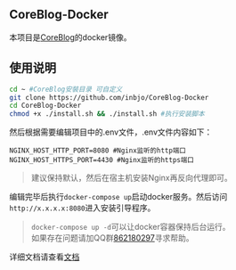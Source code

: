 ## CoreBlog-Docker

本项目是[CoreBlog](https://github.com/inbjo/CoreBlog)的docker镜像。

## 使用说明
```bash
cd ~ #CoreBlog安裝目录 可自定义
git clone https://github.com/inbjo/CoreBlog-Docker
cd CoreBlog-Docker
chmod +x ./install.sh && ./install.sh #执行安装脚本
```
然后根据需要编辑项目中的.env文件，.env文件内容如下：  
```text
NGINX_HOST_HTTP_PORT=8080 #Nginx监听的http端口
NGINX_HOST_HTTPS_PORT=4430 #Nginx监听的https端口
```
> 建议保持默认，然后在宿主机安装Nginx再反向代理即可。

编辑完毕后执行`docker-compose up`启动docker服务。然后访问`http://x.x.x.x:8080`进入安装引导程序。
> `docker-compose up -d`可以让docker容器保持后台运行。  
>如果存在问题请加QQ群[862180297](https://jq.qq.com/?_wv=1027&k=5l6VXeo)寻求帮助。  

详细文档请查看[文档](https://www.inbjo.com/docs/1.7/docker)
